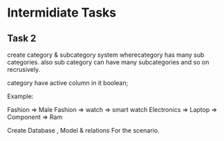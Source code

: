 # Intermidiate Tasks

## Task 2

create category & subcategory system wherecategory has many sub categories.
also sub category can have many subcategories and so on recrusively.

category have active column in it boolean;

Example:

Fashion => Male Fashion => watch => smart watch
Electronics => Laptop => Component => Ram

Create Database , Model & relations For the scenario.
